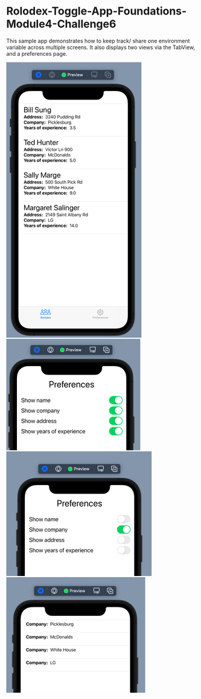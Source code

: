 # Rolodex-Toggle-App-Foundations-Module4-Challenge6
This sample app demonstrates how to keep track/ share one environment variable across multiple screens.
It also displays two views via the TabView, and a preferences page.

![app screenshot 1](img/app1.png)
![app screenshot 2](img/app2.png)
![app screenshot 3](img/app3.png)
![app screenshot 4](img/app4.png)
